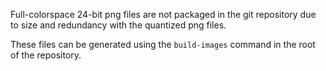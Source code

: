 Full-colorspace 24-bit png files are not packaged in the git
repository due to size and redundancy with the quantized png
files.

These files can be generated using the `build-images` command in
the root of the repository.
